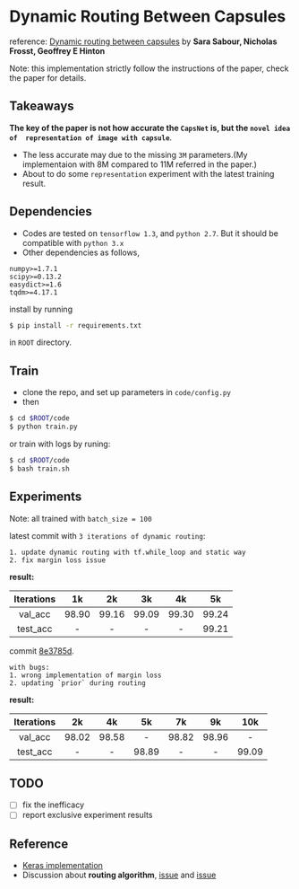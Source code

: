 # Dynamic Routing Between Capsules
reference: [Dynamic routing between capsules](https://arxiv.org/abs/1710.09829v1) by **Sara Sabour, Nicholas Frosst, Geoffrey E Hinton**

Note: this implementation strictly follow the instructions of the paper, check the paper for details.

## Takeaways

**The key of the paper is not how accurate the `CapsNet` is, but the `novel idea of 
representation of image with capsule`**.

* The less accurate may due to the missing `3M` parameters.(My implementaion with 8M 
compared to 11M referred in the paper.)
* About to do some `representation` experiment with the latest training result.

## Dependencies

* Codes are tested on `tensorflow 1.3`, and `python 2.7`. But it should be compatible with `python 3.x`
* Other dependencies as follows, 

```
numpy>=1.7.1
scipy>=0.13.2
easydict>=1.6
tqdm>=4.17.1
```
install by running 

```bash
$ pip install -r requirements.txt
``` 
in `ROOT` directory.



## Train

* clone the repo, and set up parameters in `code/config.py`
* then 

```bash
$ cd $ROOT/code
$ python train.py
```
or train with logs by runing:
```bash
$ cd $ROOT/code
$ bash train.sh
```

## Experiments

Note: all trained with `batch_size = 100`

latest commit with `3 iterations of dynamic routing`:
    
    1. update dynamic routing with tf.while_loop and static way
    2. fix margin loss issue
    
**result:**

Iterations | 1k     | 2k    | 3k    | 4k    | 5k    
:---------:|:------:|:-----:|:-----:|:-----:|:-----:
  val_acc  | 98.90  | 99.16 | 99.09 | 99.30 | 99.24
  test_acc |   -    |   -   | -     |   -   |  99.21 

commit [8e3785d](https://github.com/InnerPeace-Wu/CapsNet-tensorflow/tree/8e3785d5b6f34c13c81555edd97a6241a7885209). 

    with bugs:
    1. wrong implementation of margin loss
    2. updating `prior` during routing 
    
**result:**

Iterations | 2k     | 4k    | 5k    | 7k    | 9k    | 10k   
:---------:|:------:|:-----:|:-----:|:-----:|:-----:|:-----:
  val_acc  | 98.02  | 98.58 |  -    | 98.82 | 98.96 | -
  test_acc |   -    |   -   | 98.89 |   -   |   -   | 99.09 
  



## TODO
- [ ] fix the inefficacy
- [ ] report exclusive experiment results

## Reference

* [Keras implementation](https://github.com/XifengGuo/CapsNet-Keras)
* Discussion about **routing algorithm**, [issue](https://github.com/naturomics/CapsNet-Tensorflow/issues/8) and [issue](https://github.com/XifengGuo/CapsNet-Keras/issues/1)

